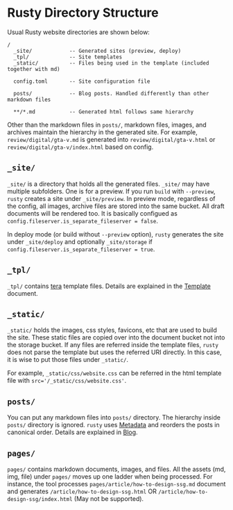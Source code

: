# Rusty Directory Structure

Usual Rusty website directories are shown below:

```
/
  _site/            -- Generated sites (preview, deploy)
  _tpl/             -- Site templates
  _static/          -- Files being used in the template (included together with md)

  config.toml       -- Site configuration file

  posts/            -- Blog posts. Handled differently than other markdown files

  **/*.md           -- Generated html follows same hierarchy
```

Other than the markdown files in `posts/`, markdown files, images, and archives
maintain the hierarchy in the generated site. For example,
`review/digital/gta-v.md` is generated into `review/digital/gta-v.html` or
`review/digital/gta-v/index.html` based on config.

## `_site/`

`_site/` is a directory that holds all the generated files. `_site/` may have
multiple subfolders. One is for a preview. If you run `build` with `--preview`,
`rusty` creates a site under `_site/preview`. In preview mode, regardless of the
config, all images, archive files are stored into the same bucket. All draft
documents will be rendered too. It is basically configued as
`config.fileserver.is_separate_fileserver = false`.

In deploy mode (or build without `--preview` option), `rusty` generates the site
under `_site/deploy` and optionally `_site/storage` if
`config.fileserver.is_separate_fileserver = true`.

## `_tpl/`

`_tpl/` contains [tera](https://github.com/Keats/tera) template files. Details
are explained in the [Template](template.md) document.

## `_static/`

`_static/`  holds the images, css styles, favicons, etc that are used to build
the site. These static files are copied over into the document bucket not into
the storage bucket. If any files are referred inside the template files, `rusty`
does not parse the template but uses the referred URI directly. In this case, it
is wise to put those files under `_static/`.

For example, `_static/css/website.css` can be referred in the html template file
with `src='/_static/css/website.css'`.

## `posts/`

You can put any markdown files into `posts/` directory. The hierarchy inside
`posts/` directory is ignored. `rusty` uses [Metadata](metadata.md) and reorders
the posts in canonical order. Details are explained in [Blog](blog.md).

## `pages/`

`pages/` contains markdown documents, images, and files. All the assets (md,
img, file) under `pages/` moves up one ladder when being processed. For
instance, the tool processes `pages/article/how-to-design-ssg.md` document and
generates `/article/how-to-design-ssg.html` OR
`/article/how-to-design-ssg/index.html` (May not be supported).
